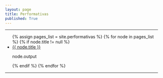 ```yaml
---
layout: page
title: Performativas
published: True
---
```

<hr>
<ul>
{% assign pages_list = site.performativas %}
{% for node in pages_list %}
{% if node.title != null %}

<li class="nav-item">
<a class="nav-link{% if page.url == node.url %} nav-link-active{% endif %}" href="{{ node.url }}">{{ node.title }}</a>
</li>

node.output

{% endif %}
{% endfor %}
</ul>
<hr>
